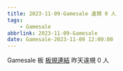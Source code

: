 ```yaml
---
title: 2023-11-09-Gamesale 違規 0 人
tags:
    - Gamesale
abbrlink: 2023-11-09-Gamesale
date: Gamesale-2023-11-09 12:00:00
---
```

Gamesale 板 [板規連結](https://www.ptt.cc/bbs/Gossiping/M.1637425085.A.07D.html)
昨天違規 0 人
